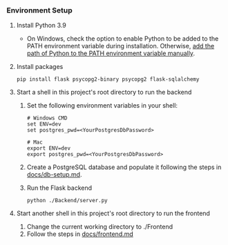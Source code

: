 ### Environment Setup
1. Install Python 3.9
    - On Windows, check the option to enable Python to be added to the PATH environment variable during installation. Otherwise, [add the path of Python to the PATH environment variable manually](https://www.architectryan.com/2018/08/31/how-to-change-environment-variables-on-windows-10/).
1. Install packages
    ```
    pip install flask psycopg2-binary psycopg2 flask-sqlalchemy
    ```
1. Start a shell in this project's root directory to run the backend
    
    1. Set the following environment variables in your shell:
    
       ```
       # Windows CMD
       set ENV=dev
       set postgres_pwd=<YourPostgresDbPassword>

       # Mac
       export ENV=dev
       export postgres_pwd=<YourPostgresDbPassword>
       ```
    1. Create a PostgreSQL database and populate it following the steps in [docs/db-setup.md](docs/db-setup.md).
        
    
    1. Run the Flask backend
        ```
        python ./Backend/server.py
        ```
1. Start another shell in this project's root directory to run the frontend
    1. Change the current working directory to ./Frontend
    1. Follow the steps in [docs/frontend.md](docs/frontend.md)

